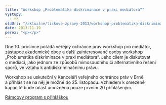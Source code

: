 ```yaml
---
title: "Workshop „Problematika diskriminace v praxi mediátora“"
vystupy:
  - tz
oldUrl: "/aktualne/tiskove-zpravy-2013/workshop-problematika-diskriminace-v-praxi-mediatora"
date: 2013-11-19
perex: "<p></p>"
---
```


<!-- imported from the old website -->

<p>Dne 10. prosince pořádá veřejný ochránce práv workshop pro mediátor, zástupce akademické obce a další zainteresované osoby workshop „Problematika diskriminace v praxi mediátora“. Jeho cílem je diskutovat o mediaci, jako jednom ze způsobů mimosoudního či alternativního řešení sporů, ve vztahu k antidiskriminačnímu právu. </p><p>Workshop se uskuteční v Kanceláři veřejného ochránce práv v Brně a přihlásit se na něj je možné do 25. listopadu. Vzhledem k omezené kapacitě bude účast umožněna pouze prvním 20 přihlášeným. </p><a href="http://www.ochrance.cz/dalsi-aktivity/konference/?tx_odcalendar%5Buid%5D=34&amp;cHash=23488ebf5377d56d9d8f33673ccba876">Rámcový program s přihláškou</a>
